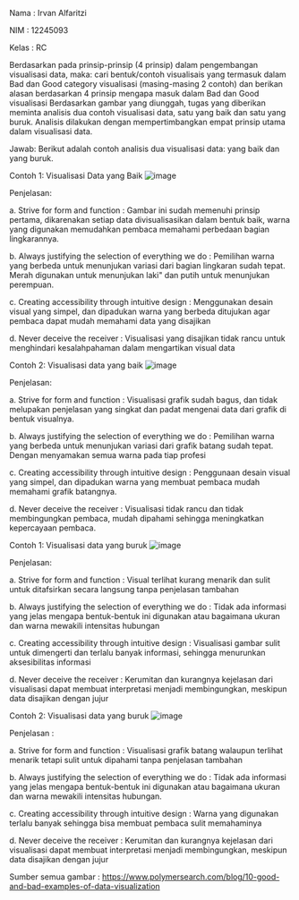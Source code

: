 Nama : Irvan Alfaritzi

NIM : 12245093

Kelas : RC

Berdasarkan pada prinsip-prinsip (4 prinsip) dalam pengembangan visualisasi data, maka: cari bentuk/contoh visualisais yang termasuk dalam Bad dan Good category visualisasi (masing-masing 2 contoh) dan berikan alasan berdasarkan 4 prinsip mengapa masuk dalam Bad dan Good visualisasi
Berdasarkan gambar yang diunggah, tugas yang diberikan meminta analisis dua contoh visualisasi data, satu yang baik dan satu yang buruk. Analisis dilakukan dengan mempertimbangkan empat prinsip utama dalam visualisasi data.


Jawab: 
Berikut adalah contoh analisis dua visualisasi data: yang baik dan yang buruk.

Contoh 1: Visualisasi Data yang Baik
![image](https://github.com/user-attachments/assets/5a15a322-6e8b-4f68-8430-d50f816fd21c)

Penjelasan:

a. Strive for form and function :
Gambar ini sudah memenuhi prinsip pertama, dikarenakan setiap data divisualisasikan dalam bentuk baik, warna yang digunakan memudahkan pembaca memahami perbedaan bagian lingkarannya.

b. Always justifying the selection of everything we do :
Pemilihan warna yang berbeda untuk menunjukan variasi dari bagian lingkaran sudah tepat. Merah digunakan untuk menunjukan laki" dan putih untuk menunjukan perempuan. 

c. Creating accessibility through intuitive design :
Menggunakan desain visual yang simpel, dan dipadukan warna yang berbeda ditujukan agar pembaca dapat mudah memahami data yang disajikan

d. Never deceive the receiver :
Visualisasi yang disajikan tidak rancu untuk menghindari kesalahpahaman dalam mengartikan visual data 

Contoh 2: Visualisasi data yang baik
![image](https://github.com/user-attachments/assets/76979af6-b072-42a2-b035-5b6766974fd3)

Penjelasan:

a. Strive for form and function :
Visualisasi grafik sudah bagus, dan tidak melupakan penjelasan yang singkat dan padat mengenai data dari grafik di bentuk visualnya.

b. Always justifying the selection of everything we do :
Pemilihan warna yang berbeda untuk menunjukan variasi dari grafik batang sudah tepat. Dengan menyamakan semua warna pada tiap profesi 

c. Creating accessibility through intuitive design :
Penggunaan desain visual yang simpel, dan dipadukan warna yang membuat pembaca mudah memahami grafik batangnya.

d. Never deceive the receiver :
Visualisasi tidak rancu dan tidak membingungkan pembaca, mudah dipahami sehingga meningkatkan kepercayaan pembaca.

Contoh 1: Visualisasi data yang buruk
![image](https://github.com/user-attachments/assets/580580d5-7088-4fda-8118-f3e2e59adff1)

Penjelasan: 

a. Strive for form and function :
Visual terlihat kurang menarik dan sulit untuk ditafsirkan secara langsung tanpa penjelasan tambahan

b. Always justifying the selection of everything we do :
Tidak ada informasi yang jelas mengapa bentuk-bentuk ini digunakan atau bagaimana ukuran dan warna mewakili intensitas hubungan

c. Creating accessibility through intuitive design :
Visualisasi gambar sulit untuk dimengerti dan terlalu banyak informasi, sehingga menurunkan aksesibilitas informasi

d. Never deceive the receiver :
Kerumitan dan kurangnya kejelasan dari visualisasi dapat membuat interpretasi menjadi membingungkan, meskipun data disajikan dengan jujur

Contoh 2: Visualisasi data yang buruk
![image](https://github.com/user-attachments/assets/ec703003-6adc-4216-b431-c47653390768)

Penjelasan :

a. Strive for form and function :
Visualisasi grafik batang walaupun terlihat menarik tetapi sulit untuk dipahami tanpa penjelasan tambahan

b. Always justifying the selection of everything we do :
Tidak ada informasi yang jelas mengapa bentuk-bentuk ini digunakan atau bagaimana ukuran dan warna mewakili intensitas hubungan.

c. Creating accessibility through intuitive design :
Warna yang digunakan terlalu banyak sehingga bisa membuat pembaca sulit memahaminya

d.  Never deceive the receiver :
Kerumitan dan kurangnya kejelasan dari visualisasi dapat membuat interpretasi menjadi membingungkan, meskipun data disajikan dengan jujur

Sumber semua gambar : https://www.polymersearch.com/blog/10-good-and-bad-examples-of-data-visualization
